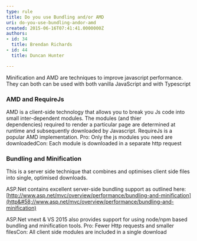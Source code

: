 ```yaml
---
type: rule
title: Do you use Bundling and/or AMD
uri: do-you-use-bundling-andor-amd
created: 2015-06-16T07:41:41.0000000Z
authors:
- id: 34
  title: Brendan Richards
- id: 44
  title: Duncan Hunter

---
```


 ​Minification and AMD are techniques to improve javascript performance. They can both can be used with both vanilla JavaScript and with Typescript 
### ​​​AMD and RequireJs

AMD is a client-side technology​​​ that allows you to break you Js code into small inter-dependent modules. The modules (and thier dependencies) required to render a particular page are determined at runtime and subsequently downloaded by Javascript. RequireJs is a popular AMD implementation.
Pro: Only the js modules you need are downloadedCon: Each module is downloaded in a separate http request
### ​Bundling and Minification


​This is a server side technique that combines and optimises client side files into single, optimised downloads.

ASP.Net contains excellent server-side bundling support as outlined here: ​[http://www.asp.net/mvc/overview/performance/bundling-and-minification​](http&#58;//www.asp.net/mvc/overview/performance/bundling-and-minification)

ASP.Net vnext & VS 2015 also provides support for using node/npm based bundling and minification tools.
Pro: Fewer Http requests and smaller filesCon: All client side modules are included in a single download​
